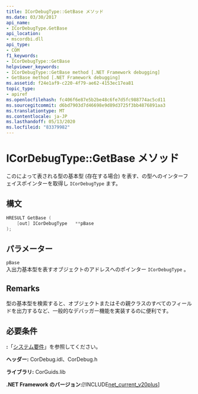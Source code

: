 ```yaml
---
title: ICorDebugType::GetBase メソッド
ms.date: 03/30/2017
api_name:
- ICorDebugType.GetBase
api_location:
- mscordbi.dll
api_type:
- COM
f1_keywords:
- ICorDebugType::GetBase
helpviewer_keywords:
- ICorDebugType::GetBase method [.NET Framework debugging]
- GetBase method [.NET Framework debugging]
ms.assetid: f24e1af9-c220-4f79-ae62-4153ec17ea81
topic_type:
- apiref
ms.openlocfilehash: fc406f6e87e5b2be48c6fe7d5fc988774ac5cd11
ms.sourcegitcommit: d6bd7903d7d46698e9d89d3725f3bb4876891aa3
ms.translationtype: MT
ms.contentlocale: ja-JP
ms.lasthandoff: 05/13/2020
ms.locfileid: "83379982"
---
```

# <a name="icordebugtypegetbase-method"></a>ICorDebugType::GetBase メソッド
このによって表される型の基本型 (存在する場合) を表す、の型へのインターフェイスポインターを取得し `ICorDebugType` ます。  
  
## <a name="syntax"></a>構文  
  
```cpp  
HRESULT GetBase (  
    [out] ICorDebugType   **pBase  
);  
```  
  
## <a name="parameters"></a>パラメーター  
 `pBase`  
 入出力基本型を表すオブジェクトのアドレスへのポインター `ICorDebugType` 。  
  
## <a name="remarks"></a>Remarks  
 型の基本型を検索すると、オブジェクトまたはその親クラスのすべてのフィールドを出力するなど、一般的なデバッガー機能を実装するのに便利です。  
  
## <a name="requirements"></a>必要条件  
 **:**「[システム要件](../../get-started/system-requirements.md)」を参照してください。  
  
 **ヘッダー:** CorDebug.idl、CorDebug.h  
  
 **ライブラリ:** CorGuids.lib  
  
 **.NET Framework のバージョン:**[!INCLUDE[net_current_v20plus](../../../../includes/net-current-v20plus-md.md)]
